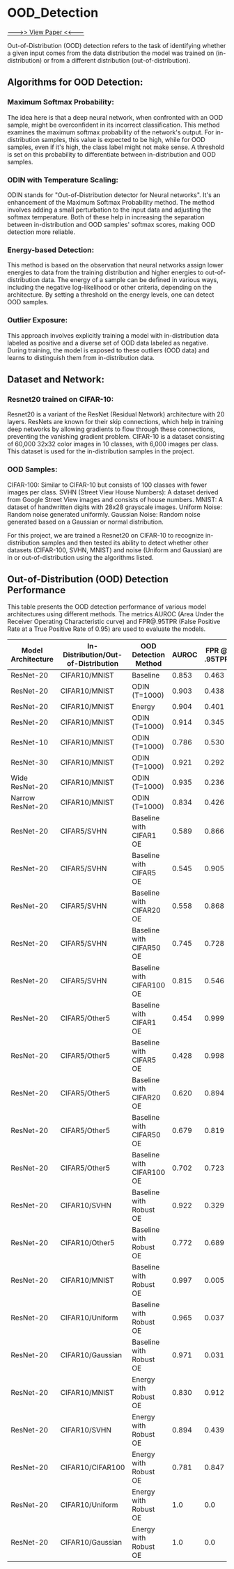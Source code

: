 # OOD_Detection
[--->> View Paper <<---](https://drive.google.com/file/d/1gbOGJ_RghqT8PtpEbiBvCCxduZxK5ZMR/view?usp=drive_link)

Out-of-Distribution (OOD) detection refers to the task of identifying whether a given input comes from the data distribution the model was trained on (in-distribution) or from a different distribution (out-of-distribution).

## Algorithms for OOD Detection:
### Maximum Softmax Probability:
The idea here is that a deep neural network, when confronted with an OOD sample, might be overconfident in its incorrect classification.
This method examines the maximum softmax probability of the network's output. For in-distribution samples, this value is expected to be high, while for OOD samples, even if it's high, the class label might not make sense.
A threshold is set on this probability to differentiate between in-distribution and OOD samples.

### ODIN with Temperature Scaling:
ODIN stands for "Out-of-Distribution detector for Neural networks". It's an enhancement of the Maximum Softmax Probability method.
The method involves adding a small perturbation to the input data and adjusting the softmax temperature. Both of these help in increasing the separation between in-distribution and OOD samples' softmax scores, making OOD detection more reliable.

### Energy-based Detection:
This method is based on the observation that neural networks assign lower energies to data from the training distribution and higher energies to out-of-distribution data.
The energy of a sample can be defined in various ways, including the negative log-likelihood or other criteria, depending on the architecture.
By setting a threshold on the energy levels, one can detect OOD samples.

### Outlier Exposure:
This approach involves explicitly training a model with in-distribution data labeled as positive and a diverse set of OOD data labeled as negative.
During training, the model is exposed to these outliers (OOD data) and learns to distinguish them from in-distribution data.

## Dataset and Network:
### Resnet20 trained on CIFAR-10:
Resnet20 is a variant of the ResNet (Residual Network) architecture with 20 layers. ResNets are known for their skip connections, which help in training deep networks by allowing gradients to flow through these connections, preventing the vanishing gradient problem.
CIFAR-10 is a dataset consisting of 60,000 32x32 color images in 10 classes, with 6,000 images per class. This dataset is used for the in-distribution samples in the project.

### OOD Samples:
CIFAR-100: Similar to CIFAR-10 but consists of 100 classes with fewer images per class.
SVHN (Street View House Numbers): A dataset derived from Google Street View images and consists of house numbers.
MNIST: A dataset of handwritten digits with 28x28 grayscale images.
Uniform Noise: Random noise generated uniformly.
Gaussian Noise: Random noise generated based on a Gaussian or normal distribution.

For this project, we are trained a Resnet20 on CIFAR-10 to recognize in-distribution samples and then tested its ability to detect whether other datasets (CIFAR-100, SVHN, MNIST) and noise (Uniform and Gaussian) are in or out-of-distribution using the algorithms listed.



## Out-of-Distribution (OOD) Detection Performance

This table presents the OOD detection performance of various model architectures using different methods. The metrics AUROC (Area Under the Receiver Operating Characteristic curve) and FPR@.95TPR (False Positive Rate at a True Positive Rate of 0.95) are used to evaluate the models.

| Model Architecture     | In-Distribution/Out-of-Distribution | OOD Detection Method      | AUROC | FPR @ .95TPR |
|------------------------|-------------------------------------|---------------------------|-------|--------------|
| ResNet-20              | CIFAR10/MNIST                       | Baseline                  | 0.853 | 0.463        |
| ResNet-20              | CIFAR10/MNIST                       | ODIN (T=1000)             | 0.903 | 0.438        |
| ResNet-20              | CIFAR10/MNIST                       | Energy                    | 0.904 | 0.401        |
| ResNet-20              | CIFAR10/MNIST                       | ODIN (T=1000)             | 0.914 | 0.345        |
| ResNet-10              | CIFAR10/MNIST                       | ODIN (T=1000)             | 0.786 | 0.530        |
| ResNet-30              | CIFAR10/MNIST                       | ODIN (T=1000)             | 0.921 | 0.292        |
| Wide ResNet-20         | CIFAR10/MNIST                       | ODIN (T=1000)             | 0.935 | 0.236        |
| Narrow ResNet-20       | CIFAR10/MNIST                       | ODIN (T=1000)             | 0.834 | 0.426        |
| ResNet-20              | CIFAR5/SVHN                         | Baseline with CIFAR1 OE   | 0.589 | 0.866        |
| ResNet-20              | CIFAR5/SVHN                         | Baseline with CIFAR5 OE   | 0.545 | 0.905        |
| ResNet-20              | CIFAR5/SVHN                         | Baseline with CIFAR20 OE  | 0.558 | 0.868        |
| ResNet-20              | CIFAR5/SVHN                         | Baseline with CIFAR50 OE  | 0.745 | 0.728        |
| ResNet-20              | CIFAR5/SVHN                         | Baseline with CIFAR100 OE | 0.815 | 0.546        |
| ResNet-20              | CIFAR5/Other5                       | Baseline with CIFAR1 OE   | 0.454 | 0.999        |
| ResNet-20              | CIFAR5/Other5                       | Baseline with CIFAR5 OE   | 0.428 | 0.998        |
| ResNet-20              | CIFAR5/Other5                       | Baseline with CIFAR20 OE  | 0.620 | 0.894        |
| ResNet-20              | CIFAR5/Other5                       | Baseline with CIFAR50 OE  | 0.679 | 0.819        |
| ResNet-20              | CIFAR5/Other5                       | Baseline with CIFAR100 OE | 0.702 | 0.723        |
| ResNet-20              | CIFAR10/SVHN                        | Baseline with Robust OE   | 0.922 | 0.329        |
| ResNet-20              | CIFAR10/Other5                      | Baseline with Robust OE   | 0.772 | 0.689        |
| ResNet-20              | CIFAR10/MNIST                       | Baseline with Robust OE   | 0.997 | 0.005        |
| ResNet-20              | CIFAR10/Uniform                     | Baseline with Robust OE   | 0.965 | 0.037        |
| ResNet-20              | CIFAR10/Gaussian                    | Baseline with Robust OE   | 0.971 | 0.031        |
| ResNet-20              | CIFAR10/MNIST                       | Energy with Robust OE     | 0.830 | 0.912        |
| ResNet-20              | CIFAR10/SVHN                        | Energy with Robust OE     | 0.894 | 0.439        |
| ResNet-20              | CIFAR10/CIFAR100                    | Energy with Robust OE     | 0.781 | 0.847        |
| ResNet-20              | CIFAR10/Uniform                     | Energy with Robust OE     | 1.0   | 0.0          |
| ResNet-20              | CIFAR10/Gaussian                    | Energy with Robust OE     | 1.0   | 0.0          |


